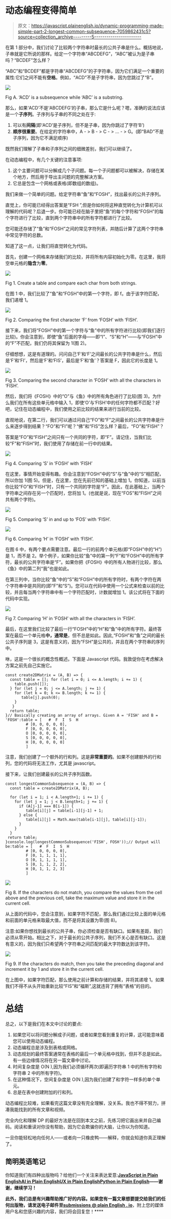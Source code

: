 # 动态编程变得简单

> 原文：<https://javascript.plainenglish.io/dynamic-programming-made-simple-part-2-longest-common-subsequence-7059862431c5?source=collection_archive---------5----------------------->

在第 1 部分中，我们讨论了比较两个字符串时最长的公共子串是什么。概括地说，子串就是它所说的那样。给定一个字符串“ABCDEFG”，“ABC”被认为是子串吗？“BCDEF”怎么样？

“ABC”和“BCDEF”都是字符串“ABCDEFG”的子字符串，因为它们满足一个重要的属性:它们之间不能有**空格**。例如，“ACD”不是子字符串，因为您跳过了“B”。

![](img/34a9fa54cfa6b80b3b6e650de5523fc8.png)

Fig A. ‘ACD’ is a subsequence while ‘ABC’ is a substring.

那么，如果‘ACD’不是‘ABCDEFG’的子串，那么它是什么呢？嗯，准确的说法应该是一个**子序列**。子序列与子串的不同之处在于:

1.  可以有**间隔**(即‘ACD’是子序列，但不是子串，因为你跳过了字符‘B’)
2.  **顺序很重要**。在给定的字符串中，A - > B - > C - > … - > G。(即“BAD”不是子序列，因为它不满足顺序)

既然我们理解了子串和子序列之间的细微差别，我们可以继续了。

在动态编程中，有几个关键的注意事项:

1.  这个主要问题可以分解成几个子问题。每一个子问题都可以被解决，存储在某个地方，然后用于导出主问题的完整解决方案。
2.  它总是包含一个网格或表格(即数组的数组)。

我们来做一个简单的问题。给定字符串“鱼”和“FOSH”，找出最长的公共子序列。

直觉上，你可能已经得出答案是“FSH ”,但是你如何将这种直觉转化为计算机可以理解的代码呢？后退一步。你可能已经在脑子里把“鱼”的每个字符和“FOSH”的每个字符进行了比较，直到两个字符串中的所有字符都进行了比较。

您可能还存储了“鱼”和“FOSH”之间的常见字符列表，并随后计算了这两个字符串中常见字符的总数。

知道了这一点，让我们将直觉转化为代码。

首先，创建一个网格来存储我们的比较，并将所有内容初始化为零。在这里，我将空单元格的**隐含**为**零**。

![](img/c0c577ef18233db3b75352169404ffd5.png)

Fig 1\. Create a table and compare each char from both strings.

在图 1 中，我们比较了“鱼”和“FOSH”中的第一个字符，即 f。由于该字符匹配，我们递增 1。

![](img/7c77c32c073cdd179721107dd3c6ed0b.png)

Fig 2\. Comparing the first character ‘F’ from ‘FOSH’ with ‘FISH’.

接下来，我们将“FOSH”中的第一个字符与“鱼”中的所有字符进行比较(即我们逐行比较)。你会注意到，即使“鱼”后面的字母——即“I”、“S”和“H”——与“FOSH”中的“F”不匹配，我们仍将其保留为 1(图 2)。

仔细想想，这是有道理的。问问自己‘F’和‘F’之间最长的公共字符串是什么，然后是‘F’和‘FI’，然后是‘F’和‘FIS’，最后是‘F’和‘鱼’？答案是 F，因此它的长度是 1。

![](img/3003b8c670e87004d4a67a4022ab5a85.png)

Fig 3\. Comparing the second character in ‘FOSH’ with all the characters in ‘FISH’.

然后，我们将《FOSH》中的“O”与《鱼》中的所有角色进行了比较(图 3)。为什么我们在所有这些单元格中输入 1，即使‘O’与‘FISH’中的任何字符都不匹配？好吧，记住在动态编程中，我们使用之前比较的结果来进行当前的比较。

直观地说，在第二行，我们可以通过问自己“FO”和“F”之间最长的公共字符串是什么来逐步得到结果？“FO”和“FI”呢？“佛”和“FIS”怎么样？最后，“FO”和“FISH”？

答案是“FO”和“FISH”之间只有一个共同的字符，即“F”。请记住，当我们比较“F”和“FISH”时，我们使用了存储在前一行中的结果。

![](img/cabff30b15904966ae0bd78da5024d67.png)

Fig 4\. Comparing ‘S’ in ‘FOSH’ with ‘FISH’

在这里，事情开始变得有趣。你会注意到“FOSH”中的“S”与“鱼”中的“S”相匹配，所以你加 1(图 5)。但是，在这里，您在先前已知的基础上增加 1。你知道，以前当你比较“FO”和“FISH”时，只有一个共同的字符是“F”。因此，在此基础上，当两个字符串之间存在另一个匹配时，您将加 1。(也就是说，现在“FOS”和“FISH”之间共有两个字符)。

![](img/03feb332c194e7178a99ccfc23359fd3.png)

Fig 5\. Comparing ‘S’ in and up to ‘FOS’ with ‘FISH’.

![](img/bce70bb8aa7946c0e1f64ff5825077ee.png)

Fig 6\. Comparing ‘H’ in ‘FOSH’ with ‘FISH’.

在图 6 中，有两个要点需要注意。最后一行的前两个单元格(即“FOSH”中的“H”)是 1，而不是 2。举个例子，如果你比较“鱼”中的第一列“F”和“FOSH”中的所有字符，最长的公共字符串是“F”。如果你把《FOSH》中的所有人物进行比较，那么《鱼》中的第二列“我”也是如此。

在第三列中，当你比较“鱼”中的“S”和“FOSH”中的所有字符时，有两个字符在两个字符串中是共同的(即“F”和“S”)。您可以在代码中使用一个公式来检查以前的比较，并且每当两个字符串中有一个字符匹配时，计数就增加 1。该公式将在下面的代码中实现。

![](img/9e7cd0899c30cd1bdc34c0462591fd6b.png)

Fig 7\. Comparing ‘H’ in ‘FOSH’ with all the characters in ‘FISH’.

最后，在这里我们比较了最后一行“FOSH”中的“H”和“鱼”中的所有字符。最终答案在最后一个单元格**中，通常是**，但不总是如此。因此,“FOSH”和“鱼”之间的最长公共子序列是 3，这是有意义的，因为“FSH”是公共的，并且在两个字符串的序列中。

咻，这是一个很长的概念性概述。下面是 Javascript 代码。我敦促你在考虑解决方案之前先自己实施它。

```
const create2DMatrix = (A, B) => {
  const table = []; for (let i = 0; i <= A.length; i += 1) {
    table.push([]);
  } for (let j = 0; j <= A.length; j += 1) {
    for (let k = 0; k <= B.length; k += 1) {
       table[j].push(0);
    }
   }
  return table;
}// Basically creating an array of arrays. Given A = 'FISH' and B = 'FOSH':table = [   #  F  I  S  H
         # [0, 0, 0, 0, 0],
         F [0, 0, 0, 0, 0],
         O [0, 0, 0, 0, 0],
         S [0, 0, 0, 0, 0],
         H [0, 0, 0, 0, 0]
         ]
```

注意，我们创建了一个额外的行和列。这是**非常重要的**。如果不创建额外的行和列，您的代码将无法工作，尤其是 javascript。

接下来，让我们创建最长的公共子序列函数。

```
const longestCommonSubsequence = (A, B) => {
  const table = create2DMatrix(A, B);

  for (let i = 1; i < A.length+1; i += 1) {
    for (let j = 1; j < B.length+1; j += 1) {
      if (A[j-1] === B[i-1]) {
         table[i][j] = table[i-1][j-1] + 1;
      } else {
         table[i][j] = Math.max(table[i-1][j], table[i][j-1]);
      }
    }
  }
 return table;
}console.log(longestCommonSubsequence('FISH', FOSH'));// Output will be:table = [   #  F  I  S  H
         # [0, 0, 0, 0, 0],
         F [0, 1, 1, 1, 1],
         O [0, 1, 1, 1, 1],
         S [0, 1, 1, 2, 2],
         H [0, 1, 1, 2, 3]
         ]
```

![](img/568e7ed1ba4988aba22e7e3a8df70898.png)

Fig 8\. If the characters do not match, you compare the values from the cell above and the previous cell, take the maximum value and store it in the current cell.

从上面的代码中，您会注意到，如果字符不匹配，那么我们通过比较上面的单元格和前面的单元格来取最大值，而不是将其设置为零(图 8)。

注意:如果你想找到最长的公共子串，你必须检查是否有缺口。如果有差距，我们必须从零开始。相比之下，对于最长的公共子序列，我们不关心是否有缺口。这是有意义的，因为我们只希望两个字符串之间匹配的最大字符数达到该字符。

![](img/5988d740e9437c0a5d126c8ba7dbe3e0.png)

Fig 9\. If the characters do match, then you take the preceding diagonal and increment it by 1 and store it in the current cell.

在上图中，如果字符匹配，那么使用之前计算和存储的结果，并将其递增 1。如果我们不得不从头开始重新比较“FIS”和“福斯”,这就违背了拥有“表格”的目的。

# **总结**

总之，以下是我们在本文中讨论的要点:

1.  如果您可以将问题分解成子问题，或者如果您看到重复的计算，这可能意味着您可以使用动态编程。
2.  动态编程总是涉及到表格或网格。
3.  动态规划的最终答案通常在表格的最后一个单元格中找到，但并不总是如此。有一些边缘情况将在另一篇文章中讨论。
4.  时间复杂度是 O(N ),因为我们必须循环两次(即遍历字符串 1 中的所有字符和字符串 2 中的所有字符)。
5.  在这种情况下，空间复杂度是 O(N ),因为我们创建了和字符一样多的单个单元。
6.  总是在表中创建附加的行和列。

动态编程比较难，如果看完这篇文章没有完全理解，没关系。我也不得不努力，拼凑我能找到的所有文章和视频。

完全内化和理解 DP 的最好方法是在回到本文之前，先练习把它画出来并自己编码。阅读和重读对你没有帮助，因为它会欺骗你的大脑，让你以为你知道。

一旦你能轻松地向任何人——或者向一只橡皮鸭——解释，你就会知道你真正理解了。

## **简明英语笔记**

你知道我们有四种出版物吗？给他们一个关注来表达爱意:[**JavaScript in Plain English**](https://medium.com/javascript-in-plain-english)[**AI in Plain English**](https://medium.com/ai-in-plain-english)[**UX in Plain English**](https://medium.com/ux-in-plain-english)[**Python in Plain English**](https://medium.com/python-in-plain-english)**——谢谢，继续学习！**

**此外，我们总是有兴趣帮助推广好的内容。如果您有一篇文章想要提交给我们的任何出版物，请发送电子邮件至[**submissions @ plain English . io**](mailto:submissions@plainenglish.io)**，附上您的媒体用户名和您感兴趣的内容，我们将会回复您！****